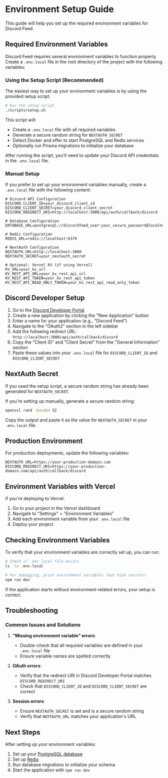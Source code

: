 # Environment Setup Guide

This guide will help you set up the required environment variables for Discord Feed.

## Required Environment Variables

Discord Feed requires several environment variables to function properly. Create a `.env.local` file in the root directory of the project with the following variables:

### Using the Setup Script (Recommended)

The easiest way to set up your environment variables is by using the provided setup script:

```bash
# Run the setup script
./scripts/setup.sh
```

This script will:

- Create a `.env.local` file with all required variables
- Generate a secure random string for `NEXTAUTH_SECRET`
- Detect Docker and offer to start PostgreSQL and Redis services
- Optionally run Prisma migrations to initialize your database

After running the script, you'll need to update your Discord API credentials in the `.env.local` file.

### Manual Setup

If you prefer to set up your environment variables manually, create a `.env.local` file with the following content:

```
# Discord API Configuration
DISCORD_CLIENT_ID=your_discord_client_id
DISCORD_CLIENT_SECRET=your_discord_client_secret
DISCORD_REDIRECT_URI=http://localhost:3000/api/auth/callback/discord

# Database Configuration
DATABASE_URL=postgresql://discordfeed_user:your_secure_password@localhost:5432/discordfeed

# Redis Configuration
REDIS_URL=redis://localhost:6379

# NextAuth Configuration
NEXTAUTH_URL=http://localhost:3000
NEXTAUTH_SECRET=your_nextauth_secret

# Optional: Vercel KV (if using Vercel)
KV_URL=your_kv_url
KV_REST_API_URL=your_kv_rest_api_url
KV_REST_API_TOKEN=your_kv_rest_api_token
KV_REST_API_READ_ONLY_TOKEN=your_kv_rest_api_read_only_token
```

## Discord Developer Setup

1. Go to the [Discord Developer Portal](https://discord.com/developers/applications)
2. Create a new application by clicking the "New Application" button
3. Enter a name for your application (e.g., "Discord Feed")
4. Navigate to the "OAuth2" section in the left sidebar
5. Add the following redirect URL: `http://localhost:3000/api/auth/callback/discord`
6. Copy the "Client ID" and "Client Secret" from the "General Information" section
7. Paste these values into your `.env.local` file for `DISCORD_CLIENT_ID` and `DISCORD_CLIENT_SECRET`

## NextAuth Secret

If you used the setup script, a secure random string has already been generated for `NEXTAUTH_SECRET`.

If you're setting up manually, generate a secure random string:

```bash
openssl rand -base64 32
```

Copy the output and paste it as the value for `NEXTAUTH_SECRET` in your `.env.local` file.

## Production Environment

For production deployments, update the following variables:

```
NEXTAUTH_URL=https://your-production-domain.com
DISCORD_REDIRECT_URI=https://your-production-domain.com/api/auth/callback/discord
```

## Environment Variables with Vercel

If you're deploying to Vercel:

1. Go to your project in the Vercel dashboard
2. Navigate to "Settings" > "Environment Variables"
3. Add each environment variable from your `.env.local` file
4. Deploy your project

## Checking Environment Variables

To verify that your environment variables are correctly set up, you can run:

```bash
# Check if .env.local file exists
ls -la .env.local

# For debugging, print environment variables (but hide secrets)
npm run dev
```

If the application starts without environment-related errors, your setup is correct.

## Troubleshooting

### Common Issues and Solutions

1. **"Missing environment variable" errors**:

   - Double-check that all required variables are defined in your `.env.local` file
   - Ensure variable names are spelled correctly

2. **OAuth errors**:

   - Verify that the redirect URI in Discord Developer Portal matches `DISCORD_REDIRECT_URI`
   - Check that `DISCORD_CLIENT_ID` and `DISCORD_CLIENT_SECRET` are correct

3. **Session errors**:
   - Ensure `NEXTAUTH_SECRET` is set and is a secure random string
   - Verify that `NEXTAUTH_URL` matches your application's URL

## Next Steps

After setting up your environment variables:

1. Set up your [PostgreSQL database](./postgresql-setup.md)
2. Set up [Redis](./redis-setup.md)
3. Run database migrations to initialize your schema
4. Start the application with `npm run dev`
